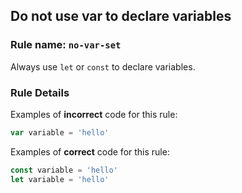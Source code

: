## Do not use var to declare variables

### Rule name: `no-var-set`

Always use `let` or `const` to declare variables.

### Rule Details

Examples of **incorrect** code for this rule:

```javascript
var variable = 'hello'
```

Examples of **correct** code for this rule:

```javascript
const variable = 'hello'
let variable = 'hello'
```
